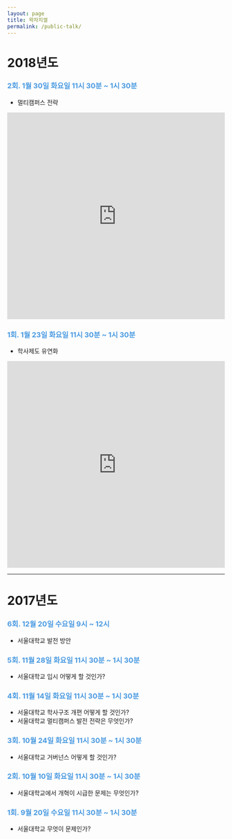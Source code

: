 ```yaml
---
layout: page
title: 왁자지껄
permalink: /public-talk/
---
```


# 2018년도

### <span style="color:#4a9ae1;">2회. 1월 30일 화요일 11시 30분 ~ 1시 30분</span>
* 멀티캠퍼스 전략

<style>
.responsive-wrap iframe{ max-width: 100%; }
</style>
<div class="responsive-wrap">
<!-- this is the embed code provided by Google -->
  <iframe src="https://docs.google.com/presentation/d/1Bn3lcJDN_SfIm83KqQv_FAf4UZj5Ycf_eQBZd9CoMnA/embed?start=false&loop=false&delayms=3000" frameborder="0" width="600" height="479" allowfullscreen="true" mozallowfullscreen="true" webkitallowfullscreen="true"></iframe>
<!-- Google embed ends -->
</div>

### <span style="color:#4a9ae1;">1회. 1월 23일 화요일 11시 30분 ~ 1시 30분</span>
* 학사제도 유연화

<style>
.responsive-wrap iframe{ max-width: 100%; }
</style>
<div class="responsive-wrap">
<!-- this is the embed code provided by Google -->
  <iframe src="https://docs.google.com/presentation/d/1TNaqHkeoWVAK8482_GvchqxHtuOsA6B0lC_RjRaRuDI/embed?start=false&loop=false&delayms=3000" frameborder="0" width="800" height="479" allowfullscreen="true" mozallowfullscreen="true" webkitallowfullscreen="true"></iframe>
<!-- Google embed ends -->
</div>

---

# 2017년도

### <span style="color:#4a9ae1;">6회. 12월 20일 수요일 9시 ~ 12시</span>
* 서울대학교 발전 방안

### <span style="color:#4a9ae1;">5회. 11월 28일 화요일 11시 30분 ~ 1시 30분</span>
* 서울대학교 입시 어떻게 할 것인가?

### <span style="color:#4a9ae1;">4회. 11월 14일 화요일 11시 30분 ~ 1시 30분</span>
* 서울대학교 학사구조 개편 어떻게 할 것인가?
* 서울대학교 멀티캠퍼스 발전 전략은 무엇인가?

### <span style="color:#4a9ae1;">3회. 10월 24일 화요일 11시 30분 ~ 1시 30분</span>
* 서울대학교 거버넌스 어떻게 할 것인가?  

### <span style="color:#4a9ae1;">2회. 10월 10일 화요일 11시 30분 ~ 1시 30분</span>
* 서울대학교에서 개혁이 시급한 문제는 무엇인가?  

### <span style="color:#4a9ae1;">1회. 9월 20일 수요일 11시 30분 ~ 1시 30분</span>
* 서울대학교 무엇이 문제인가?  
